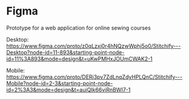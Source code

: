 # Figma

Prototype for a web application for online sewing courses

Desktop:
https://www.figma.com/proto/z0qLzxj0r4hNQzwWphj5o0/Stitchify---Desktop?node-id=11-893&starting-point-node-id=11%3A893&mode=design&t=uKwPMHxJOUmCWAK2-1

Mobile:
https://www.figma.com/proto/DERi3pv7ZdLnqZdyHPLQnC/Stitchify---Mobile?node-id=2-3&starting-point-node-id=2%3A3&mode=design&t=auiQIk66viRnBWI7-1
